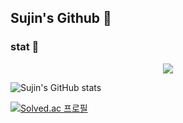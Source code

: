 ## Sujin's Github 👋

### stat 🌱
<p align="center"><img src="https://img.shields.io/badge/java-007396?style=flat-square&logo=java&logoColor=white"/></a></p>

![Sujin's GitHub stats](https://github-readme-stats.vercel.app/api?username=sujin0529&theme=vue&show_icons=true)

[![Solved.ac
프로필](http://mazassumnida.wtf/api/v2/generate_badge?boj=tnwls0529)](https://solved.ac/tnwls0529)

<!--
**sujin0529/sujin0529** is a ✨ _special_ ✨ repository because its `README.md` (this file) appears on your GitHub profile.

Here are some ideas to get you started:

- 🔭 I’m currently working on ...
- 🌱 I’m currently learning ...
- 👯 I’m looking to collaborate on ...
- 🤔 I’m looking for help with ...
- 💬 Ask me about ...
- 📫 How to reach me: ...
- 😄 Pronouns: ...
- ⚡ Fun fact: ...
-->

